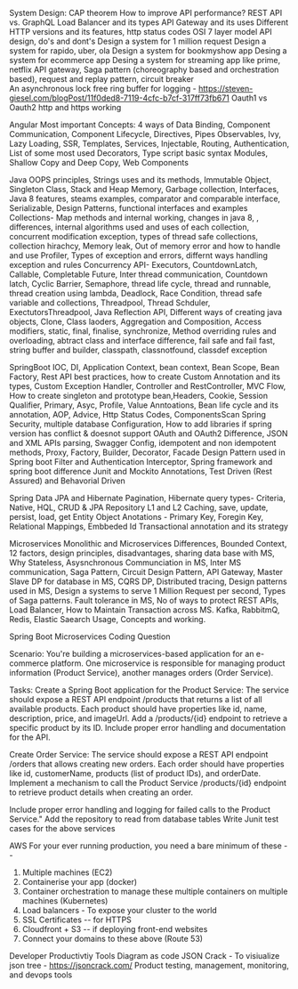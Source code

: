 System Design:
CAP theorem
How to improve API performance?
REST API vs. GraphQL
Load Balancer and its types
API Gateway and its uses
Different HTTP versions and its features, http status codes
OSI 7 layer model
API design, do's and dont's
Design a system for 1 million request
Design a system for rapido, uber, ola
Design a system for bookmyshow app
Desing a system for ecommerce app
Desing a system for streaming app like prime, netflix
API gateway, Saga pattern (choreography based and orchestration based), request and replay pattern, circuit breaker  
An asynchronous lock free ring buffer for logging - https://steven-giesel.com/blogPost/11f0ded8-7119-4cfc-b7cf-317ff73fb671
Oauth1 vs Oauth2
http and https working

Angular Most important Concepts:
4 ways of Data Binding, Component Communication, Component Lifecycle, Directives, Pipes
Observables, Ivy, Lazy Loading, SSR, Templates, Services, Injectable,
Routing, Authentication, List of some most used Decorators, Type script basic syntax
Modules, Shallow Copy and Deep Copy, Web Components

Java OOPS principles, Strings uses and its methods, Immutable Object, Singleton Class, Stack and Heap Memory, Garbage collection, Interfaces, Java 8 features, steams examples, comparator and comparable interface, Serializable, Design Patterns, functional interfaces and examples Collections- Map methods and internal working, changes in java 8, , differences, internal algorithms used and uses of each collection, concurrent modification exception, types of thread safe collections, collection hirachcy, Memory leak, Out of memory error and how to handle and use Profiler, Types of exception and errors, differnt ways handling exception and rules Concurrency API- Executors, CountdownLatch, Callable, Completable Future, Inter thread communication, Countdown latch, Cyclic Barrier, Semaphore, thread life cycle, thread and runnable, thread creation using lambda, Deadlock, Race Condition, thread safe variable and collections, Threadpool, Thread Schduler, ExectutorsThreadpool, Java Reflection API, Different ways of creating java objects, Clone, Class laoders, Aggregation and Composition, Access modifiers, static, final, finalise, synchronize, Method overriding rules and overloading, abtract class and interface difference, fail safe and fail fast, string buffer and builder, classpath, classnotfound, classdef exception

SpringBoot IOC, DI, Application Context, bean context, Bean Scope, Bean Factory, Rest API best practices, how to create Custom Annotation and its types, Custom Exception Handler, Controller and RestController, MVC Flow, How to create singleton and prototype bean,Headers, Cookie, Session Qualifier, Primary, Asyc, Profile, Value Anntoations, Bean life cycle and its annotation, AOP, Advice, Http Status Codes, ComponentsScan Spring Security, multiple database Configuration, How to add libraries if spring version has conflict & doesnot support OAuth and OAuth2 Difference, JSON and XML APIs parsing, Swagger Config, idempotent and non idempotent methods, Proxy, Factory, Builder, Decorator, Facade Design Pattern used in Spring boot Filter and Authentication Interceptor, Spring framework and spring boot difference Junit and Mockito Annotations, Test Driven (Rest Assured) and Behavorial Driven

Spring Data JPA and Hibernate Pagination, Hibernate query types- Criteria, Native, HQL, CRUD & JPA Repository L1 and L2 Caching, save, update, persist, load, get Entity Object Anotations - Primary Key, Foregin Key, Relational Mappings, Embbeded Id Transactional annotation and its strategy

Microservices Monolithic and Microservices Differences, Bounded Context, 12 factors, design principles, disadvantages, sharing data base with MS, Why Stateless, Asysnchronous Communciation in MS, Inter MS communication, Saga Pattern, Circuit Design Pattern, API Gateway, Master Slave DP for database in MS, CQRS DP, Distributed tracing, Design patterns used in MS, Design a systems to serve 1 Million Request per second, Types of Saga patterns. Fault tolerance in MS, No of ways to protect REST APIs, Load Balancer, How to Maintain Transaction across MS. Kafka, RabbitmQ, Redis, Elastic Saearch Usage, Concepts and working.

Spring Boot Microservices Coding Question

Scenario:
You're building a microservices-based application for an e-commerce platform. One microservice is responsible for managing product information (Product Service), another manages orders (Order Service).

Tasks:
Create a Spring Boot application for the Product Service:
The service should expose a REST API endpoint /products that returns a list of all available products.
Each product should have properties like id, name, description, price, and imageUrl.
Add a /products/{id} endpoint to retrieve a specific product by its ID. Include proper error handling and documentation for the API.

Create Order Service:
The service should expose a REST API endpoint /orders that allows creating new orders.
Each order should have properties like id, customerName, products (list of product IDs), and orderDate.
Implement a mechanism to call the Product Service /products/{id} endpoint to retrieve product details when creating an order.

Include proper error handling and logging for failed calls to the Product Service."
Add the repository to read from database tables
Write Junit test cases for the above services

AWS
For your ever running production, you need a bare minimum of these --

1. Multiple machines (EC2)
2. Containerise your app (docker)
3. Container orchestration to manage these multiple containers on multiple machines (Kubernetes)
4. Load balancers - To expose your cluster to the world
5. SSL Certificates -- for HTTPS
6. Cloudfront + S3 -- if deploying front-end websites
7. Connect your domains to these above (Route 53)

Developer Productivtiy Tools
Diagram as code
JSON Crack - To visiualize json tree - https://jsoncrack.com/
Product testing, management, monitoring, and devops tools
